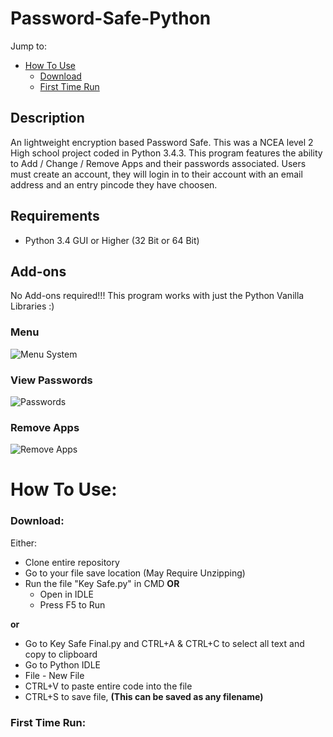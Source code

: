 # Password-Safe-Python

Jump to:
- [How To Use](#how-to-use)
    - [Download](#download)
    - [First Time Run](#first-time-run)

## Description 
An lightweight encryption based Password Safe. This was a NCEA level 2 High school project coded in Python 3.4.3. This program features the ability to Add / Change / Remove Apps and their passwords associated. Users must create an account, they will login in to their account with an email address and an entry pincode they have choosen.

## Requirements
 - Python 3.4 GUI or Higher (32 Bit or 64 Bit)

## Add-ons
No Add-ons required!!!
This program works with just the Python Vanilla Libraries :)

### Menu
![Menu System](http://i.imgur.com/41cmK6X.png)

### View Passwords
![Passwords](http://i.imgur.com/b9iiWlq.png)

### Remove Apps
![Remove Apps](http://i.imgur.com/LSD93o8.png)

# How To Use:

### Download:
Either:
 - Clone entire repository
 - Go to your file save location (May Require Unzipping)
 - Run the file "Key Safe.py" in CMD **OR**
    - Open in IDLE
    - Press F5 to Run

**or**
 - Go to Key Safe Final.py and CTRL+A & CTRL+C to select all text and copy to clipboard
 - Go to Python IDLE
 - File - New File
 - CTRL+V to paste entire code into the file
 - CTRL+S to save file, **(This can be saved as any filename)**

### First Time Run:
